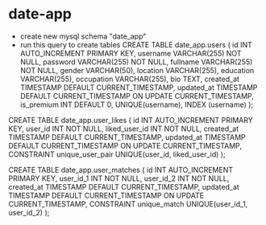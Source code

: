 # date-app
- create new mysql schema "date_app"
- run this query to create tables
CREATE TABLE date_app.users (
    id INT AUTO_INCREMENT PRIMARY KEY,
    username VARCHAR(255) NOT NULL,
    password VARCHAR(255) NOT NULL,
    fullname VARCHAR(255) NOT NULL,
    gender VARCHAR(50),
    location VARCHAR(255),
    education VARCHAR(255),
    occupation VARCHAR(255),
    bio TEXT,
    created_at TIMESTAMP DEFAULT CURRENT_TIMESTAMP,
    updated_at TIMESTAMP DEFAULT CURRENT_TIMESTAMP ON UPDATE CURRENT_TIMESTAMP,
    is_premium INT DEFAULT 0,
    UNIQUE(username),
    INDEX (username)
);

CREATE TABLE date_app.user_likes (
    id INT AUTO_INCREMENT PRIMARY KEY,
    user_id INT NOT NULL,
    liked_user_id INT NOT NULL,
    created_at TIMESTAMP DEFAULT CURRENT_TIMESTAMP,
    updated_at TIMESTAMP DEFAULT CURRENT_TIMESTAMP ON UPDATE CURRENT_TIMESTAMP,
    CONSTRAINT unique_user_pair UNIQUE(user_id, liked_user_id)
);

CREATE TABLE date_app.user_matches (
    id INT AUTO_INCREMENT PRIMARY KEY,
    user_id_1 INT NOT NULL,
    user_id_2 INT NOT NULL,
    created_at TIMESTAMP DEFAULT CURRENT_TIMESTAMP,
    updated_at TIMESTAMP DEFAULT CURRENT_TIMESTAMP ON UPDATE CURRENT_TIMESTAMP,
    CONSTRAINT unique_match UNIQUE(user_id_1, user_id_2)
);
